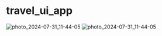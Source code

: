 # travel_ui_app

![photo_2024-07-31_11-44-05](https://github.com/user-attachments/assets/4ae6c03e-da51-44a8-91d4-ee30d849a214)
![photo_2024-07-31_11-44-05](https://github.com/user-attachments/assets/3db3bd74-57e0-4cc7-9068-bab8b7fbf569)
